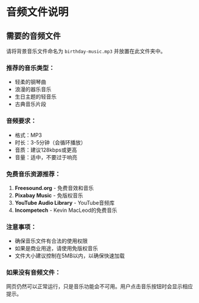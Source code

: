 # 音频文件说明

## 需要的音频文件

请将背景音乐文件命名为 `birthday-music.mp3` 并放置在此文件夹中。

### 推荐的音乐类型：
- 轻柔的钢琴曲
- 浪漫的器乐音乐
- 生日主题的轻音乐
- 古典音乐片段

### 音频要求：
- 格式：MP3
- 时长：3-5分钟（会循环播放）
- 音质：建议128kbps或更高
- 音量：适中，不要过于响亮

### 免费音乐资源推荐：
1. **Freesound.org** - 免费音效和音乐
2. **Pixabay Music** - 免版权音乐
3. **YouTube Audio Library** - YouTube音频库
4. **Incompetech** - Kevin MacLeod的免费音乐

### 注意事项：
- 确保音乐文件有合法的使用权限
- 如果是商业用途，请使用免版权音乐
- 文件大小建议控制在5MB以内，以确保快速加载

### 如果没有音频文件：
网页仍然可以正常运行，只是音乐功能会不可用。用户点击音乐按钮时会显示相应提示。
